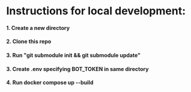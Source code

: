 # Instructions for local development:

#### 1. Create a new directory

#### 2. Clone this repo

#### 3. Run "git submodule init && git submodule update"

#### 3. Create .env specifying BOT_TOKEN in same directory

#### 4. Run docker compose up --build
